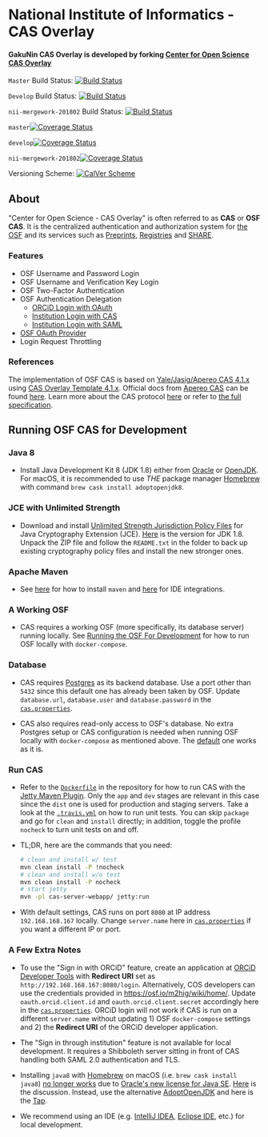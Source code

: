 # National Institute of Informatics - CAS Overlay

#### GakuNin CAS Overlay is developed by forking [Center for Open Science CAS Overlay](https://github.com/CenterForOpenScience/cas-overlay)


`Master` Build Status: [![Build Status](https://travis-ci.org/RCOSDP/RDM-cas-overlay.svg?branch=Master)](https://travis-ci.org/RCOSDP/RDM-cas-overlay)

`Develop` Build Status: [![Build Status](https://travis-ci.org/RCOSDP/RDM-cas-overlay.svg?branch=Develop)](https://travis-ci.org/RCOSDP/RDM-cas-overlay)

`nii-mergework-201802` Build Status: [![Build Status](https://travis-ci.org/RCOSDP/RDM-cas-overlay.svg?branch=nii-mergework-201802)](https://travis-ci.org/RCOSDP/RDM-cas-overlay)

`master`[![Coverage Status](https://coveralls.io/repos/github/RCOSDP/RDM-cas-overlay/badge.svg?branch=master)](https://coveralls.io/github/RCOSDP/RDM-cas-overlay?branch=master)

`develop`[![Coverage Status](https://coveralls.io/repos/github/RCOSDP/RDM-cas-overlay/badge.svg?branch=develop)](https://coveralls.io/github/RCOSDP/RDM-cas-overlay?branch=develop)

`nii-mergework-201802`[![Coverage Status](https://coveralls.io/repos/github/RCOSDP/RDM-cas-overlay/badge.svg?branch=nii-mergework-201802)](https://coveralls.io/github/RCOSDP/RDM-cas-overlay?branch=nii-mergework-201802)

Versioning Scheme:  [![CalVer Scheme](https://img.shields.io/badge/calver-YY.MINOR.MICRO-22bfda.svg)](http://calver.org)

## About

"Center for Open Science - CAS Overlay" is often referred to as **CAS** or **OSF CAS**. It is the centralized authentication and authorization system for [the OSF](https://osf.io/) and its services such as [Preprints](https://osf.io/preprints/), [Registries](https://osf.io/registries) and [SHARE](https://share.osf.io/).

### Features

* OSF Username and Password Login
* OSF Username and Verification Key Login
* OSF Two-Factor Authentication
* OSF Authentication Delegation
  * [ORCiD Login with OAuth](https://github.com/CenterForOpenScience/cas-overlay/blob/develop/docs/osf-cas-as-an-oauth-client.md)
  * [Institution Login with CAS](https://github.com/CenterForOpenScience/cas-overlay/blob/develop/docs/osf-cas-as-a-cas-client.md)
  * [Institution Login with SAML](https://github.com/CenterForOpenScience/cas-overlay/blob/develop/docs/osf-cas-as-a-saml-sp.md)
* [OSF OAuth Provider](https://github.com/CenterForOpenScience/cas-overlay/blob/develop/docs/osf-cas-as-an-oauth-server.md)
* Login Request Throttling

### References

The implementation of OSF CAS is based on [Yale/Jasig/Apereo CAS 4.1.x](https://github.com/apereo/cas/tree/4.1.x) using [CAS Overlay Template 4.1.x](https://github.com/apereo/cas-overlay-template/tree/4.1). Official docs from [Apereo CAS](https://www.apereo.org/projects/cas) can be found [here](https://apereo.github.io/cas/4.1.x). Learn more about the CAS protocol [here](https://apereo.github.io/cas/4.1.x/protocol/CAS-Protocol.html) or refer to [the full specification](https://apereo.github.io/cas/4.1.x/protocol/CAS-Protocol-Specification.html).

## Running OSF CAS for Development

### Java 8

* Install Java Development Kit 8 (JDK 1.8) either from [Oracle](https://www.oracle.com/technetwork/java/javase/downloads/jdk8-downloads-2133151.html) or [OpenJDK](https://openjdk.java.net/install/). For macOS, it is recommended to use *THE* package manager [Homebrew](https://brew.sh/) with command `brew cask install adoptopenjdk8`.

### JCE with Unlimited Strength

* Download and install [Unlimited Strength Jurisdiction Policy Files](https://www.oracle.com/java/technologies/jce-all-downloads.html) for Java Cryptography Extension (JCE). [Here](https://www.oracle.com/java/technologies/jce8-downloads.html) is the version for JDK 1.8. Unpack the ZIP file and follow the `README.txt` in the folder to back up existing cryptography policy files and install the new stronger ones.

### Apache Maven

* See [here](https://maven.apache.org/install.html) for how to install `maven` and [here](https://maven.apache.org/ide.html) for IDE integrations.

### A Working OSF

* CAS requires a working OSF (more specifically, its database server) running locally. See [Running the OSF For Development](https://github.com/CenterForOpenScience/osf.io/blob/develop/README-docker-compose.md) for how to run OSF locally with `docker-compose`.

### Database

* CAS requires [Postgres](https://www.postgresql.org/docs/9.6/index.html) as its backend database. Use a port other than `5432` since this default one has already been taken by OSF. Update `database.url`, `database.user` and `database.password` in the [`cas.properties`](https://github.com/CenterForOpenScience/cas-overlay/blob/develop/etc/cas.properties#L141).

* CAS also requires read-only access to OSF's database. No extra Postgres setup or CAS configuration is needed when running OSF locally with `docker-compose` as mentioned above. The [default](https://github.com/CenterForOpenScience/cas-overlay/blob/develop/etc/cas.properties#L94) one works as it is.

### Run CAS

* Refer to the [`Dockerfile`](https://github.com/CenterForOpenScience/cas-overlay/blob/develop/Dockerfile) in the repository for how to run CAS with the [Jetty Maven Plugin](https://www.eclipse.org/jetty/documentation/current/jetty-maven-plugin.html). Only the `app` and `dev` stages are relevant in this case since the `dist` one is used for production and staging servers. Take a look at the [`.travis.yml`](https://github.com/CenterForOpenScience/cas-overlay/blob/develop/.travis.yml) on how to run unit tests. You can skip `package` and go for `clean` and `install` directly; in addition, toggle the profile `nocheck` to turn unit tests on and off.

* TL;DR, here are the commands that you need:

    ```bash
    # clean and install w/ test
    mvn clean install -P !nocheck
    # clean and install w/o test
    mvn clean install -P nocheck
    # start jetty
    mvn -pl cas-server-webapp/ jetty:run
    ```
* With default settings, CAS runs on port `8080` at IP address `192.168.168.167` locally. Change `server.name` here in [`cas.properties`](https://github.com/CenterForOpenScience/cas-overlay/blob/develop/etc/cas.properties#L117) if you want a different IP or port.

### A Few Extra Notes

* To use the "Sign in with ORCiD" feature, create an application at [ORCiD Developer Tools](https://orcid.org/developer-tools) with **Redirect URI** set as `http://192.168.168.167:8080/login`. Alternatively, COS developers can use the credentials provided in https://osf.io/m2hig/wiki/home/. Update `oauth.orcid.client.id` and `oauth.orcid.client.secret` accordingly here in the [`cas.properties`](https://github.com/CenterForOpenScience/cas-overlay/blob/develop/etc/cas.properties#L68). ORCiD login will not work if CAS is run on a different `server.name` without updating 1) OSF `docker-compose` settings and 2) the **Redirect URI** of the ORCiD developer application.

* The "Sign in through institution" feature is not available for local development. It requires a Shibboleth server sitting in front of CAS handling both SAML 2.0 authentication and TLS.

* Installing `java8` with [Homebrew](https://brew.sh/) on macOS (i.e. `brew cask install java8`) [no longer works](https://github.com/ashishb/dotfiles/pull/14) due to [Oracle's new license for Java SE](https://www.oracle.com/downloads/licenses/javase-license1.html). [Here](https://github.com/Homebrew/homebrew-cask-versions/issues/7253) is the discussion. Instead, use the alternative [AdoptOpenJDK](https://adoptopenjdk.net/) and here is the [Tap](https://github.com/AdoptOpenJDK/homebrew-openjdk).

* We recommend using an IDE (e.g. [IntelliJ IDEA](https://www.jetbrains.com/idea/), [Eclipse IDE](https://www.eclipse.org/downloads/), etc.) for local development.
